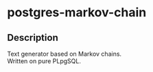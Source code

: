 # postgres-markov-chain  

## Description
Text generator based on Markov chains.  
Written on pure PLpgSQL.
